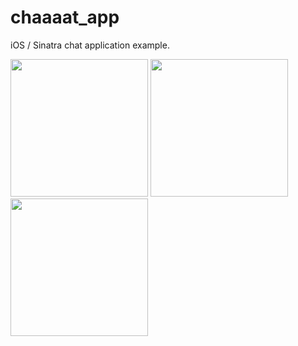 # chaaaat_app
iOS / Sinatra chat application example.

<img width="220" src="http://i.imgur.com/eKbPYxJ.jpg" />
<img width="220" src="http://i.imgur.com/u4cIRGb.png" />
<img width="220" src="http://i.imgur.com/kDIMNHb.png" />

